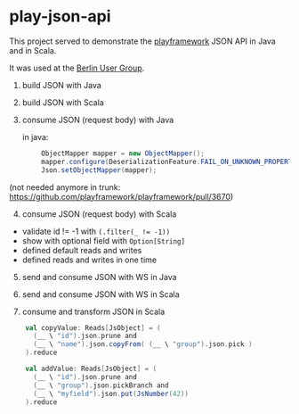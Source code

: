 play-json-api
=============

This project served to demonstrate the [playframework](https://www.playframework.com/) JSON API in Java and in Scala.

It was used at the [Berlin User Group](http://www.meetup.com/Play-Berlin-Brandenburg/events/214930102/).


1. build JSON with Java

2. build JSON with Scala

3. consume JSON (request body) with Java

    in java:

```java
        ObjectMapper mapper = new ObjectMapper();
        mapper.configure(DeserializationFeature.FAIL_ON_UNKNOWN_PROPERTIES, false);
        Json.setObjectMapper(mapper);
```
(not needed anymore in trunk: https://github.com/playframework/playframework/pull/3670)

4. consume JSON (request body) with Scala

- validate id != -1 with `(.filter(_ != -1))`
- show with optional field with `Option[String]`
- defined default reads and writes
- defined reads and writes in one time


5. send and consume JSON with WS in Java


6. send and consume JSON with WS in Scala


7. consume and transform JSON in Scala

```scala
    val copyValue: Reads[JsObject] = (
      (__ \ "id").json.prune and
      (__ \ "name").json.copyFrom( (__ \ "group").json.pick )
    ).reduce

    val addValue: Reads[JsObject] = (
      (__ \ "id").json.prune and
      (__ \ "group").json.pickBranch and
      (__ \ "myfield").json.put(JsNumber(42))
    ).reduce
```

